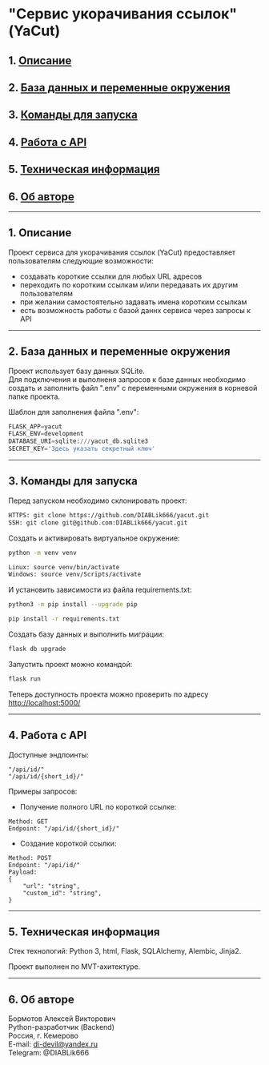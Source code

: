 # "Сервис укорачивания ссылок" (YaCut)

## 1. [Описание](#1)
## 2. [База данных и переменные окружения](#2)
## 3. [Команды для запуска](#3)
## 4. [Работа с API](#4)
## 5. [Техническая информация](#5)
## 6. [Об авторе](#6)

---
## 1. Описание <a id=1></a>

Проект сервиса для укорачивания ссылок (YaCut) предоставляет пользователям следующие возможности:
  - создавать короткие ссылки для любых URL адресов
  - переходить по коротким ссылкам и/или передавать их другим пользователям
  - при желании самостоятельно задавать имена коротким ссылкам
  - есть возможность работы с базой даннх сервиса через запросы к API

---
## 2. База данных и переменные окружения <a id=2></a>

Проект использует базу данных SQLite.  
Для подключения и выполненя запросов к базе данных необходимо создать и заполнить файл ".env" с переменными окружения в корневой папке проекта.

Шаблон для заполнения файла ".env":
```python
FLASK_APP=yacut
FLASK_ENV=development
DATABASE_URI=sqlite:///yacut_db.sqlite3
SECRET_KEY='Здесь указать секретный ключ'
```

---
## 3. Команды для запуска <a id=3></a>

Перед запуском необходимо склонировать проект:
```bash
HTTPS: git clone https://github.com/DIABLik666/yacut.git
SSH: git clone git@github.com:DIABLik666/yacut.git
```

Cоздать и активировать виртуальное окружение:
```bash
python -m venv venv
```
```bash
Linux: source venv/bin/activate
Windows: source venv/Scripts/activate
```

И установить зависимости из файла requirements.txt:
```bash
python3 -m pip install --upgrade pip
```
```bash
pip install -r requirements.txt
```

Создать базу данных и выполнить миграции:
```bash
flask db upgrade
```

Запустить проект можно командой:
```bash
flask run
```

Теперь доступность проекта можно проверить по адресу [http://localhost:5000/](http://localhost:5000/)

---
## 4. Работа с API <a id=4></a>

Доступные эндпоинты:
```
"/api/id/"
"/api/id/{short_id}/"
```

Примеры запросов:
- Получение полного URL по короткой ссылке:
```
Method: GET
Endpoint: "/api/id/{short_id}/"
```

- Создание короткой ссылки:
```
Method: POST
Endpoint: "/api/id/"
Payload:
{
    "url": "string",
    "custom_id": "string",
}
```

---
## 5. Техническая информация <a id=5></a>

Стек технологий: Python 3, html, Flask, SQLAlchemy, Alembic, Jinja2.

Проект выполнен по MVT-ахитектуре.

---
## 6. Об авторе <a id=6></a>

Бормотов Алексей Викторович  
Python-разработчик (Backend)  
Россия, г. Кемерово  
E-mail: di-devil@yandex.ru  
Telegram: @DIABLik666
